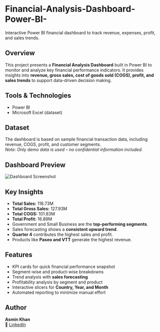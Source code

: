 # Financial-Analysis-Dashboard-Power-BI-
Interactive Power BI financial dashboard to track revenue, expenses, profit, and sales trends.

## Overview
This project presents a **Financial Analysis Dashboard** built in Power BI to monitor and analyze key financial performance indicators. It provides insights into **revenue, gross sales, cost of goods sold (COGS), profit, and sales trends** to support data-driven decision making.

## Tools & Technologies
- Power BI  
- Microsoft Excel (dataset)  

## Dataset
The dashboard is based on sample financial transaction data, including revenue, COGS, profit, and customer segments.  
*Note: Only demo data is used – no confidential information included.*  

## Dashboard Preview
![Dashboard Screenshot](screenshot.png)  

## Key Insights
- **Total Sales:** 118.73M  
- **Total Gross Sales:** 127.93M  
- **Total COGS:** 101.83M  
- **Total Profit:** 16.89M  
- Government and Small Business are the **top-performing segments**.  
- Sales forecasting shows a **consistent upward trend**.  
- **Quarter 4** contributes the highest sales and profit.  
- Products like **Paseo and VTT** generate the highest revenue.  

## Features
- KPI cards for quick financial performance snapshot  
- Segment-wise and product-wise breakdowns  
- Trend analysis with **sales forecasting**  
- Profitability analysis by segment and product  
- Interactive slicers for **Country, Year, and Month**  
- Automated reporting to minimize manual effort  


## Author
**Asmin Khan**  
📌 [LinkedIn](https://www.linkedin.com/in/asmin-khan-5a7bb732b/)
